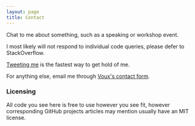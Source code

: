 ```yaml
---
layout: page
title: Contact
---
```


Chat to me about something, such as a speaking or workshop event.

I most likely will not respond to individual code queries, please defer to StackOverflow.

[Tweeting me](https://twitter.com/toddmotto) is the fastest way to get hold of me.

For anything else, email me through <a href="//voux.io/contact" target="_blank">Voux's contact form</a>.

### Licensing
All code you see here is free to use however you see fit, however corresponding GitHub projects articles may mention usually have an MIT license.
